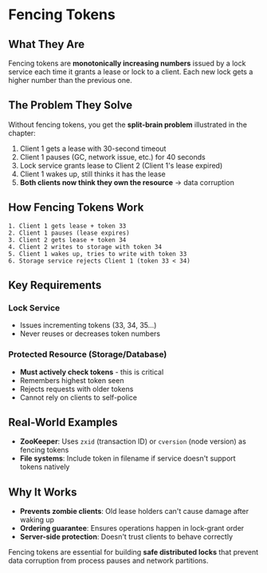# Fencing Tokens

## What They Are
Fencing tokens are **monotonically increasing numbers** issued by a lock service each time it grants a lease or lock to a client. Each new lock gets a higher number than the previous one.

## The Problem They Solve
Without fencing tokens, you get the **split-brain problem** illustrated in the chapter:

1. Client 1 gets a lease with 30-second timeout
2. Client 1 pauses (GC, network issue, etc.) for 40 seconds  
3. Lock service grants lease to Client 2 (Client 1's lease expired)
4. Client 1 wakes up, still thinks it has the lease
5. **Both clients now think they own the resource** → data corruption

## How Fencing Tokens Work

```
1. Client 1 gets lease + token 33
2. Client 1 pauses (lease expires)
3. Client 2 gets lease + token 34  
4. Client 2 writes to storage with token 34
5. Client 1 wakes up, tries to write with token 33
6. Storage service rejects Client 1 (token 33 < 34)
```

## Key Requirements

### Lock Service
- Issues incrementing tokens (33, 34, 35...)
- Never reuses or decreases token numbers

### Protected Resource (Storage/Database)
- **Must actively check tokens** - this is critical
- Remembers highest token seen
- Rejects requests with older tokens
- Cannot rely on clients to self-police

## Real-World Examples
- **ZooKeeper**: Uses `zxid` (transaction ID) or `cversion` (node version) as fencing tokens
- **File systems**: Include token in filename if service doesn't support tokens natively

## Why It Works
- **Prevents zombie clients**: Old lease holders can't cause damage after waking up
- **Ordering guarantee**: Ensures operations happen in lock-grant order
- **Server-side protection**: Doesn't trust clients to behave correctly

Fencing tokens are essential for building **safe distributed locks** that prevent data corruption from process pauses and network partitions.